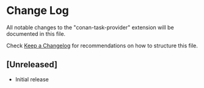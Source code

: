 # Change Log

All notable changes to the "conan-task-provider" extension will be documented in this file.

Check [Keep a Changelog](http://keepachangelog.com/) for recommendations on how to structure this file.

## [Unreleased]

- Initial release